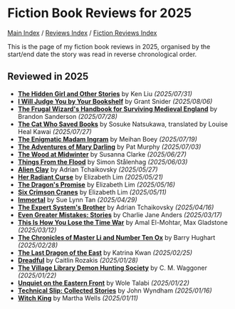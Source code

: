 # Fiction Book Reviews for 2025

[Main Index](../../../README.md) / [Reviews Index](../../README.md) / [Fiction Reviews Index](../README.md)

This is the page of my fiction book reviews in 2025, organised by the start/end date the story was read in reverse chronological order.

## Reviewed in 2025

- [**The Hidden Girl and Other Stories**](20250731-HiddenGirlOtherStories.md) by Ken Liu *(2025/07/31)*
- [**I Will Judge You by Your Bookshelf**](20250806-JudgeYouBookshelf.md) by Grant Snider *(2025/08/06)*
- [**The Frugal Wizard's Handbook for Surviving Medieval England**](20250728-FrugalWizardHandbook.md) by Brandon Sanderson *(2025/07/28)*
- [**The Cat Who Saved Books**](20250727-CatSavedBooks.md) by Sosuke Natsukawa, translated by Louise Heal Kawai *(2025/07/27)*
- [**The Enigmatic Madam Ingram**](20250719-EnigmaticMadamIngram.md) by Meihan Boey *(2025/07/19)*
- [**The Adventures of Mary Darling**](20250703-AdventuresMaryDarling.md) by Pat Murphy *(2025/07/03)*
- [**The Wood at Midwinter**](20250627-WoodMidwinter.md) by Susanna Clarke *(2025/06/27)*
- [**Things From the Flood**](20250603-ThingsFlood.md) by Simon Stålenhag *(2025/06/03)*
- [**Alien Clay**](20250527-AlienClay.md) by Adrian Tchaikovsky *(2025/05/27)*
- [**Her Radiant Curse**](20250521-HerRadiantCurse.md) by Elizabeth Lim *(2025/05/21)*
- [**The Dragon's Promise**](20250516-DragonsPromise.md) by Elizabeth Lim *(2025/05/16)*
- [**Six Crimson Cranes**](20250511-SixCrimsonCranes.md) by Elizabeth Lim *(2025/05/11)*
- [**Immortal**](20250429-Immortal.md) by Sue Lynn Tan *(2025/04/29)*
- [**The Expert System's Brother**](20250416-ExpertSystemBrother.md) by Adrian Tchaikovsky *(2025/04/16)*
- [**Even Greater Mistakes: Stories**](20250317-EvenGreaterMistakes.md) by Charlie Jane Anders *(2025/03/17)*
- [**This Is How You Lose the Time War**](20250312-HowLoseTimeWar.md) by Amal El-Mohtar, Max Gladstone *(2025/03/12)*
- [**The Chronicles of Master Li and Number Ten Ox**](20250228-ChroniclesMasterLiNumberTenOx.md) by Barry Hughart *(2025/02/28)*
- [**The Last Dragon of the East**](20250225-LastDragonEast.md) by Katrina Kwan *(2025/02/25)*
- [**Dreadful**](20250128-Dreadful.md) by Caitlin Rozakis *(2025/01/28)*
- [**The Village Library Demon Hunting Society**](20250122-VillageLibraryDemonHuntingSociety.md) by C. M. Waggoner *(2025/01/22)*
- [**Unquiet on the Eastern Front**](20250122-UnquietEasternFront.md) by Wole Talabi *(2025/01/22)*
- [**Technical Slip: Collected Stories**](20250116-TechnicalSlip.md) by John Wyndham *(2025/01/16)*
- [**Witch King**](20250111-WitchKing.md) by Martha Wells *(2025/01/11)*
